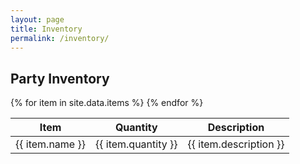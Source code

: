```yaml
---
layout: page
title: Inventory
permalink: /inventory/
---
```


## Party Inventory

<table>
  <thead>
    <tr>
      <th>Item</th>
      <th>Quantity</th>
      <th>Description</th>
    </tr>
  </thead>
  <tbody>
    {% for item in site.data.items %}
      <tr>
        <td>{{ item.name }}</td>
        <td>{{ item.quantity }}</td>
        <td>{{ item.description }}</td>
      </tr>
    {% endfor %}
  </tbody>
</table>
